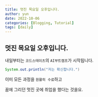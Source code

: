 ```yaml
---
title: 멋진 목요일 오후입니다.
author: yun
date: 2022-10-06
categories: [Blogging, Tutorial]
tags: [daily]
---
```


## 멋진 목요일 오후입니다.

내일부터는 `코드스테이츠`의 `AI부트캠프`가 시작됩니다.

```Java
System.out.println("저는 확신합니다.")
```

이미 모든 과정을 `원활히 수료`하고

꿈에 그리던 멋진 곳에 취업을 했다는 것을요.
